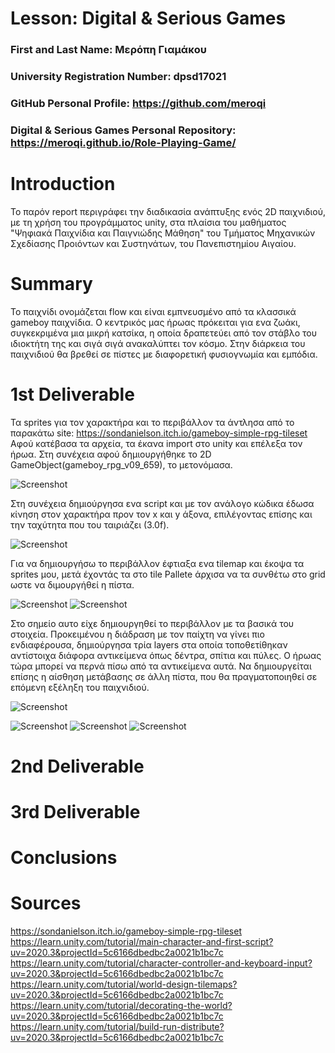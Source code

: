 # Lesson: Digital & Serious Games

### First and Last Name: Μερόπη Γιαμάκου
### University Registration Number: dpsd17021
### GitHub Personal Profile: https://github.com/meroqi
### Digital & Serious Games Personal Repository: https://meroqi.github.io/Role-Playing-Game/ 

# Introduction
 Το παρόν report περιγράφει την διαδικασία ανάπτυξης ενός 2D παιχνιδιού, με τη χρήση του προγράμματος unity,
 στα πλαίσια του μαθήματος "Ψηφιακά Παιχνίδια και Παιγνιώδης Μάθηση" του Τμήματος Μηχανικών Σχεδίασης Προιόντων και Συστηνάτων, του Πανεπιστημίου Αιγαίου. 
 
# Summary
 Το παιχνίδι ονομάζεται flow και είναι εμπνευσμένο από τα κλασσικά gameboy παιχνίδια.
 O κεντρικός μας ήρωας πρόκειται για ενα ζωάκι, συγκεκριμένα μια μικρή κατσίκα, η οποία δραπετεύει από τον στάβλο του ιδιοκτήτη της και σιγά σιγά ανακαλύπτει τον κόσμο.
 Στην διάρκεια του παιχνιδιού θα βρεθεί σε πίστες με διαφορετική φυσιογνωμία και εμπόδια. 


# 1st Deliverable
 Τα sprites για τον χαρακτήρα και το περιβάλλον τα άντλησα από το παρακάτω site: https://sondanielson.itch.io/gameboy-simple-rpg-tileset 
 Αφού κατέβασα τα αρχεία, τα έκανα import στο unity και επέλεξα τον ήρωα. Στη συνέχεια αφού δημιουργήθηκε το 2D GameObject(gameboy_rpg_v09_659), το μετονόμασα.
 

![Screenshot](1.png)
 
 Στη συνέχεια δημιούργησα ενα script και με τον ανάλογο κώδικα έδωσα κίνηση στον χαρακτήρα προν τον x και y άξονα,
 επιλέγοντας επίσης και την ταχύτητα που του ταιριάζει (3.0f).
 
 
 ![Screenshot](2.png)
 
 Για να δημιουργήσω το περιβάλλον έφτιαξα ενα tilemap και έκοψα τα sprites μου, μετά έχοντάς τα στο tile Pallete άρχισα να τα συνθέτω στο grid
 ωστε να διμουργήθεί η πίστα. 
 
 
  ![Screenshot](3α.png)
 ![Screenshot](3.png)
 

 
 Στο σημείο αυτο είχε δημιουργηθεί το περιβάλλον με τα βασικά του στοιχεία. Προκειμένου η διάδραση με τον παίχτη να γίνει πιο ενδιαφέρουσα, 
 δημιούργησα τρία layers στα οποία τοποθετίθηκαν αντίστοιχα διάφορα αντικείμενα όπως δέντρα, σπίτια και πύλες. Ο ήρωας τώρα μπορεί να περνά πίσω από τα αντικείμενα αυτά.
 Να δημιουργείται επίσης η αίσθηση μετάβασης σε άλλη πίστα, που θα πραγματοποιηθεί σε επόμενη εξέληξη του παιχνιδιού. 
 

 ![Screenshot](4.png)
 
 ![Screenshot](5.png)
 ![Screenshot](6.png)
 ![Screenshot](7.png)


# 2nd Deliverable


# 3rd Deliverable 


# Conclusions


# Sources
https://sondanielson.itch.io/gameboy-simple-rpg-tileset 
https://learn.unity.com/tutorial/main-character-and-first-script?uv=2020.3&projectId=5c6166dbedbc2a0021b1bc7c
https://learn.unity.com/tutorial/character-controller-and-keyboard-input?uv=2020.3&projectId=5c6166dbedbc2a0021b1bc7c
https://learn.unity.com/tutorial/world-design-tilemaps?uv=2020.3&projectId=5c6166dbedbc2a0021b1bc7c
https://learn.unity.com/tutorial/decorating-the-world?uv=2020.3&projectId=5c6166dbedbc2a0021b1bc7c
https://learn.unity.com/tutorial/build-run-distribute?uv=2020.3&projectId=5c6166dbedbc2a0021b1bc7c



